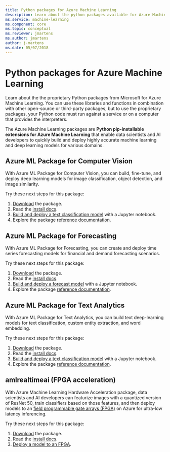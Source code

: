 ```yaml
---
title: Python packages for Azure Machine Learning
description: Learn about the python packages available for Azure Machine Learning users. 
ms.service: machine-learning
ms.component: core
ms.topic: conceptual
ms.reviewer: jmartens
ms.author: jmartens
author: j-martens
ms.date: 05/07/2018
---
```

# Python packages for Azure Machine Learning

Learn about the the proprietary Python packages from Microsoft for Azure Machine Learning. You can use these libraries and functions in combination with other open-source or third-party packages, but to use the proprietary packages, your Python code must run against a service or on a computer that provides the interpreters.

The Azure Machine Learning packages are **Python pip-installable extensions for Azure Machine Learning** that enable data scientists and AI developers to quickly build and deploy highly accurate machine learning and deep learning models for various domains.

## Azure ML Package for Computer Vision

With Azure ML Package for Computer Vision, you can build, fine-tune, and deploy deep learning models for image classification, object detection, and image similarity.

Try these next steps for this package:
1. [Download](https://aka.ms/aml-packages/vision/download) the package.
1. Read the [install docs](https://aka.ms/aml-packages/vision).
1. [Build and deploy a text classification model](how-to-build-deploy-image-classification-models.md) with a Jupyter notebook.
1. Explore the package [reference documentation](https://aka.ms/aml-packages/vision).

## Azure ML Package for Forecasting

With Azure ML Package for Forecasting, you can create and deploy time series forecasting models for financial and demand forecasting scenarios.

Try these next steps for this package:
1. [Download](https://aka.ms/aml-packages/forecasting/download) the package.
1. Read the [install docs](https://aka.ms/aml-packages/forecasting).
1. [Build and deploy a forecast model](how-to-build-deploy-forecast-models.md) with a Jupyter notebook.
1. Explore the package [reference documentation](https://aka.ms/aml-packages/forecasting).

## Azure ML Package for Text Analytics

With Azure ML Package for Text Analytics, you can build text deep-learning models for text classification, custom entity extraction, and word embedding.

Try these next steps for this package:
1. [Download](https://aka.ms/aml-packages/text/download) the package.
1. Read the [install docs](https://aka.ms/aml-packages/text).
1. [Build and deploy a text classification model](how-to-build-deploy-text-classification-models.md) with a Jupyter notebook.
1. Explore the package [reference documentation](https://aka.ms/aml-packages/text).

## amlrealtimeai (FPGA acceleration)

With Azure Machine Learning Hardware Acceleration package, data scientists and AI developers can featurize images with a quantized version of ResNet 50, train classifiers based on those features, and then deploy models to an [field programmable gate arrays (FPGA)](concept-accelerate-with-fpgas.md) on Azure for ultra-low latency inferencing.

Try these next steps for this package:
1. [Download](https://aka.ms/aml-real-time-ai-package) the package.
1. Read the [install docs](reference-fpga-package-overview.md).
1. [Deploy a model to an FPGA](how-to-deploy-fpga-web-service.md).

